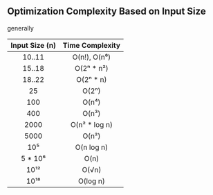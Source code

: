 ## Optimization Complexity Based on Input Size

generally

| **Input Size (n)** | **Time Complexity**  |
|:------------------:|:-------------------:|
|      10..11        |     O(n!), O(n⁶)     |
|      15..18        |   O(2ⁿ * n²)         |
|      18..22        |   O(2ⁿ * n)          |
|        25          |   O(2ⁿ)              |
|       100          |   O(n⁴)              |
|       400          |   O(n³)              |
|      2000          |   O(n² * log n)      |
|      5000          |   O(n²)              |
|      10⁵           |   O(n log n)         |
|    5 * 10⁶         |   O(n)               |
|      10¹²          |   O(√n)              |
|      10¹⁸          |   O(log n)           |
